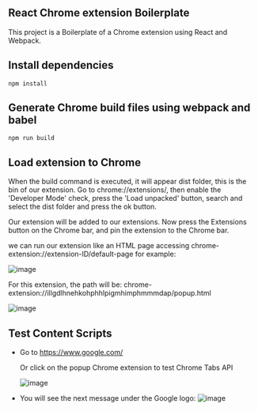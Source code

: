 ## React Chrome extension Boilerplate

This project is a Boilerplate of a Chrome extension using React and Webpack.

## Install dependencies

```
npm install
```

## Generate Chrome build files using webpack and babel

```
npm run build 
```

## Load extension to Chrome

When the build command is executed, it will appear dist folder, this is the bin of our extension.
Go to chrome://extensions/, then enable the 'Developer Mode' check, press the 'Load unpacked' button,
search and select the dist folder and press the ok button.

Our extension will be added to our extensions.
Now press the Extensions button on the Chrome bar, and pin the extension to the Chrome bar.

we can run our extension like an HTML page accessing 
chrome-extension://extension-ID/default-page
for example:

![image](https://github.com/AngelGuante/Boilerplate_React_Chome-Extension/assets/49294128/fe0f4107-4baf-4cdc-b736-79965012fa68)

For this extension, the path will be:
chrome-extension://illgdlhnehkohphhlpigmhimphmmmdap/popup.html

![image](https://github.com/AngelGuante/Boilerplate_React_Chome-Extension/assets/49294128/a39ac847-4e2e-4506-85b2-94fc15d834ac)

## Test Content Scripts
* Go to https://www.google.com/

  Or click on the popup Chrome extension to test Chrome Tabs API
  
  ![image](https://github.com/AngelGuante/Boilerplate_React_Chome-Extension/assets/49294128/1f817a9b-0450-411d-87b2-15451758f757)
* You will see the next message under the Google logo:
  ![image](https://github.com/AngelGuante/Boilerplate_React_Chome-Extension/assets/49294128/8001f79b-afe7-4c4c-9dd8-5cbef798cf40)

